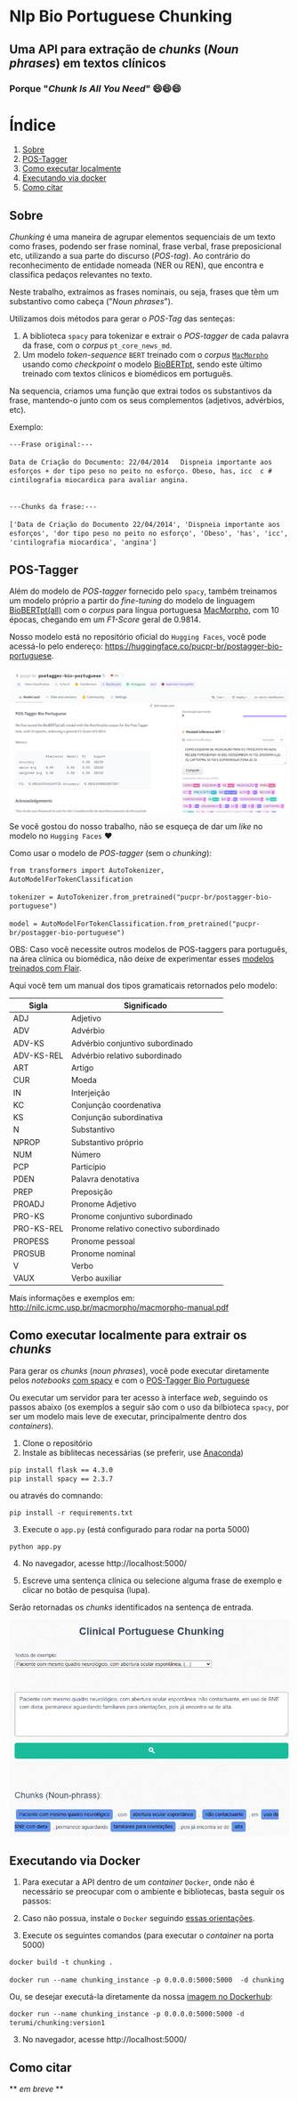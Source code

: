 # Nlp Bio Portuguese Chunking
## Uma API para extração de *chunks* (*Noun phrases*) em textos clínicos
### Porque "*Chunk Is All You Need*" 😄😄😄

# Índice
1. [Sobre](#sobre)
2. [POS-Tagger](#pos-tagger)
3. [Como executar localmente](#como-executar-localmente-para-extrair-os-chunks)
4. [Executando via docker](#executando-via-docker)
5. [Como citar](#como-citar)

## Sobre

*Chunking* é uma maneira de agrupar elementos sequenciais de um texto como frases, podendo ser frase nominal, frase verbal, frase preposicional etc, utilizando a sua parte do discurso (*POS-tag*). Ao contrário do reconhecimento de entidade nomeada (NER ou REN), que encontra e classifica pedaços relevantes no texto.

Neste trabalho, extraímos as frases nominais, ou seja, frases que têm um substantivo como cabeça ("*Noun phrases*"). 

Utilizamos dois métodos para gerar o *POS-Tag* das senteças:

1. A biblioteca `spacy` para tokenizar e extrair o *POS-tagger* de cada palavra da frase, com o *corpus* `pt_core_news_md`.
2. Um modelo *token-sequence* `BERT` treinado com o *corpus* [`MacMorpho`](http://nilc.icmc.usp.br/macmorpho/) usando como *checkpoint* o modelo [BioBERTpt](https://huggingface.co/pucpr/biobertpt-all), sendo este último treinado com textos clínicos e biomédicos em português.

Na sequencia, criamos uma função que extrai todos os substantivos da frase, mantendo-o junto com os seus complementos (adjetivos, advérbios, etc).

Exemplo: 
```
---Frase original:---

Data de Criação do Documento: 22/04/2014   Dispneia importante aos esforços + dor tipo peso no peito no esforço. Obeso, has, icc  c # cintilografia miocardica para avaliar angina.


---Chunks da frase:---

['Data de Criação do Documento 22/04/2014', 'Dispneia importante aos esforços', 'dor tipo peso no peito no esforço', 'Obeso', 'has', 'icc', 'cintilografia miocardica', 'angina']
```

## POS-Tagger

Além do modelo de *POS-tagger* fornecido pelo `spacy`, também treinamos um modelo próprio a partir do *fine-tuning* do modelo de linguagem [BioBERTpt(all)](https://huggingface.co/pucpr/biobertpt-all) com o *corpus* para língua portuguesa [MacMorpho](http://nilc.icmc.usp.br/macmorpho/), com 10 épocas, chegando em um *F1-Score* geral de 0.9814.

Nosso modelo está no repositório oficial do `Hugging Faces`, você pode acessá-lo pelo endereço: https://huggingface.co/pucpr-br/postagger-bio-portuguese.

<img src="img/postagger-huggingfaces.png">

Se você gostou do nosso trabalho, não se esqueça de dar um *like* no modelo no `Hugging Faces` ❤️

Como usar o modelo de *POS-tagger* (sem o *chunking*):

```
from transformers import AutoTokenizer, AutoModelForTokenClassification

tokenizer = AutoTokenizer.from_pretrained("pucpr-br/postagger-bio-portuguese")

model = AutoModelForTokenClassification.from_pretrained("pucpr-br/postagger-bio-portuguese")
```

OBS: Caso você necessite outros modelos de POS-taggers para português, na área clínica ou biomédica, não deixe de experimentar esses [modelos treinados com Flair](https://github.com/HAILab-PUCPR/portuguese-clinical-pos-tagger).

Aqui você tem um manual dos tipos gramaticais retornados pelo modelo:

| Sigla  |  Significado  |
| ------------------- | ------------------- |
|  ADJ |  Adjetivo |
|  ADV |  Advérbio |
|  ADV-KS |  Advérbio conjuntivo subordinado  |
|  ADV-KS-REL |   Advérbio relativo subordinado |
|  ART |  Artigo  |
|  CUR |  Moeda  |
|  IN |  Interjeição |
|  KC |  Conjunção coordenativa |
|  KS |  Conjunção subordinativa |
|  N |  Substantivo |
|  NPROP | Substantivo próprio |
|  NUM |  Número |
|  PCP |  Particípio |
|  PDEN |  Palavra denotativa |
|  PREP |  Preposição |
|  PROADJ |  Pronome Adjetivo |
|  PRO-KS |  Pronome conjuntivo subordinado |
|  PRO-KS-REL |  Pronome relativo conectivo subordinado |
|  PROPESS |  Pronome pessoal |
|  PROSUB |  Pronome nominal |
|  V | Verbo |
|  VAUX  | Verbo auxiliar |

Mais informações e exemplos em: http://nilc.icmc.usp.br/macmorpho/macmorpho-manual.pdf

## Como executar localmente para extrair os *chunks*

Para gerar os *chunks* (*noun phrases*), você pode executar diretamente pelos *notebooks* [com spacy](https://github.com/lisaterumi/nlp-portuguese-chunking/blob/main/notebook/chunking-portuguese_spacy.ipynb) e com o [POS-Tagger Bio Portuguese](https://github.com/lisaterumi/nlp-portuguese-chunking/blob/main/notebook/chunking-portuguese_postagger_biopt.ipynb)

Ou executar um servidor para ter acesso à interface *web*, seguindo os passos abaixo (os exemplos a seguir são com o uso da bilbioteca `spacy`, por ser um modelo mais leve de executar, principalmente dentro dos *containers*).

1. Clone o repositório
2. Instale as biblitecas necessárias (se preferir, use [Anaconda](http://www.anaconda.com))
```
pip install flask == 4.3.0
pip install spacy == 2.3.7
```
ou através do comnando:
```
pip install -r requirements.txt
```
3. Execute o `app.py` (está configurado para rodar na porta 5000)
```
python app.py
```
4. No navegador, acesse http://localhost:5000/

5. Escreve uma sentença clínica ou selecione alguma frase de exemplo e clicar no botão de pesquisa (lupa). 
 
Serão retornadas os *chunks* identificados na sentença de entrada. 
 
<img src="img/chunk.png">

## Executando via Docker

1. Para executar a API dentro de um *container* `Docker`, onde não é necessário se preocupar com o ambiente e bibliotecas, basta seguir os passos:

1. Caso não possua, instale o `Docker` seguindo [essas orientações](https://docs.docker.com/get-started/).

2. Execute os seguintes comandos (para executar o *container* na porta 5000)
```
docker build -t chunking .

docker run --name chunking_instance -p 0.0.0.0:5000:5000  -d chunking
```
Ou, se desejar executá-la diretamente da nossa [imagem no Dockerhub](https://hub.docker.com/r/terumi/chunking/tags):
```
docker run --name chunking_instance -p 0.0.0.0:5000:5000 -d terumi/chunking:version1
```
3. No navegador, acesse http://localhost:5000/

## Como citar

** *em breve* **

